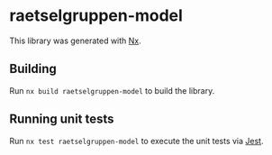 # raetselgruppen-model

This library was generated with [Nx](https://nx.dev).

## Building

Run `nx build raetselgruppen-model` to build the library.

## Running unit tests

Run `nx test raetselgruppen-model` to execute the unit tests via [Jest](https://jestjs.io).
